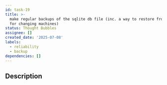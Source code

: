 ```yaml
---
id: task-19
title: >-
  make regular backups of the sqlite db file (inc. a way to restore from them,
  for changing machines)
status: Thought Bubbles
assignee: []
created_date: '2025-07-08'
labels:
  - reliability
  - backup
dependencies: []
---
```


## Description
